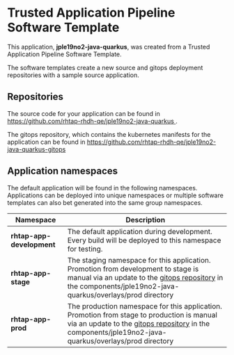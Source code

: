 # Trusted Application Pipeline Software Template

This application, **jple19no2-java-quarkus**, was created from a Trusted Application Pipeline Software Template.

The software templates create a new source and gitops deployment repositories with a sample source application. 

## Repositories

The source code for your application can be found in [https://github.com/rhtap-rhdh-qe/jple19no2-java-quarkus ](https://github.com/rhtap-rhdh-qe/jple19no2-java-quarkus ).
 
The gitops repository, which contains the kubernetes manifests for the application can be found in 
[https://github.com/rhtap-rhdh-qe/jple19no2-java-quarkus-gitops ](https://github.com/rhtap-rhdh-qe/jple19no2-java-quarkus-gitops ) 

## Application namespaces 

The default application will be found in the following namespaces. Applications can be deployed into unique namespaces or multiple software templates can also bet generated into the same group namespaces.  

|  Namespace   |  Description   |  
| -------- | -------- |   
| **rhtap-app-development** | The default application during development. Every build will be deployed to this namespace for testing. | 
| **rhtap-app-stage** | The staging namespace for this application. Promotion from development to stage is manual via an update to the [gitops repository](https://github.com/rhtap-rhdh-qe/jple19no2-java-quarkus-gitops ) in the components/jple19no2-java-quarkus/overlays/prod directory |  
| **rhtap-app-prod** | The production namespace for this application. Promotion from stage to production is manual via an update to the [gitops repository](https://github.com/rhtap-rhdh-qe/jple19no2-java-quarkus-gitops ) in the components/jple19no2-java-quarkus/overlays/prod directory | 